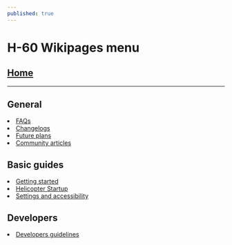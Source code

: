 ```yaml
---
published: true
---
```


# H-60 Wikipages menu
## <a href="../H-60/main_page.html">Home</a>

---
## General

<li><a href="../H-60/faq.html">FAQs</a></li>
<li><a href="../H-60/changelogs.html">Changelogs</a></li>
<li><a href="../H-60/future_plans.html">Future plans</a></li>
<li><a href="../H-60/community_menu.html">Community articles</a></li>

## Basic guides

<li><a href = "../H-60/getting_started.html">Getting started</a></li>
<li><a href="../H-60/engine_start.html">Helicopter Startup</a></li>
<li><a href="../H-60/settings_and_accessibility.html">Settings and accessibility</a></li>

## Developers
<li><a href="../H-60/dev_guidelines.html">Developers guidelines</a></li>

## 




<br>
<br>


